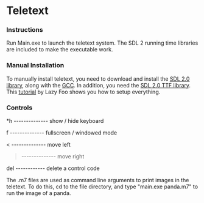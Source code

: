 # Teletext

### Instructions

Run Main.exe to launch the teletext system.
The SDL 2 running time libraries are included to make the executable work.

### Manual Installation
To manually install teletext, you need to download and install the [SDL 2.0 library](https://www.libsdl.org/download-2.0.php), along with the [GCC](https://sourceforge.net/projects/mingw/files/latest/download?source=files). In addition, you need the [SDL 2.0 TTF library](https://www.libsdl.org/projects/SDL_ttf/). This [tutorial](http://lazyfoo.net/tutorials/SDL/01_hello_SDL/windows/msvsnet2010u/index.php) by Lazy Foo shows you how to setup everything.

### Controls

*h -------------- show / hide keyboard

f -------------- fullscreen / windowed mode

< -------------- move left

> -------------- move right

del ------------ delete a control code
   
The .m7 files are used as command line arguments to print images in the teletext. To do this, cd to the file directory, and type "main.exe panda.m7" to run the image of a panda.
